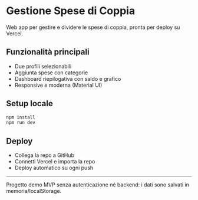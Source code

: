# Gestione Spese di Coppia

Web app per gestire e dividere le spese di coppia, pronta per deploy su Vercel.

## Funzionalità principali
- Due profili selezionabili
- Aggiunta spese con categorie
- Dashboard riepilogativa con saldo e grafico
- Responsive e moderna (Material UI)

## Setup locale
```bash
npm install
npm run dev
```

## Deploy
- Collega la repo a GitHub
- Connetti Vercel e importa la repo
- Deploy automatico su ogni push

---

Progetto demo MVP senza autenticazione né backend: i dati sono salvati in memoria/localStorage.
